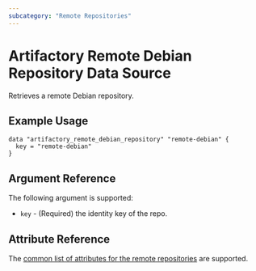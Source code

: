 ```yaml
---
subcategory: "Remote Repositories"
---
```

# Artifactory Remote Debian Repository Data Source

Retrieves a remote Debian repository.

## Example Usage

```hcl
data "artifactory_remote_debian_repository" "remote-debian" {
  key = "remote-debian"
}
```

## Argument Reference

The following argument is supported:

* `key` - (Required) the identity key of the repo.

## Attribute Reference

The [common list of attributes for the remote repositories](remote.md) are supported.